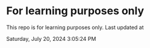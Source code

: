 # For learning purposes only
This repo is for learning purposes only.
Last updated at

Saturday, July 20, 2024 3:05:24 PM

